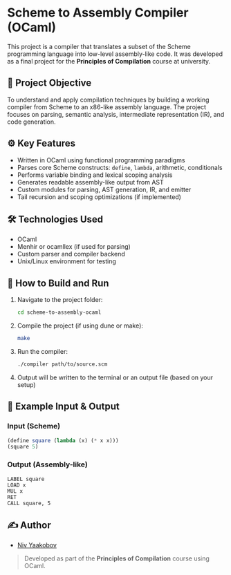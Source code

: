 # Scheme to Assembly Compiler (OCaml)

This project is a compiler that translates a subset of the Scheme programming language into low-level assembly-like code. It was developed as a final project for the **Principles of Compilation** course at university.

## 🎯 Project Objective

To understand and apply compilation techniques by building a working compiler from Scheme to an x86-like assembly language. The project focuses on parsing, semantic analysis, intermediate representation (IR), and code generation.

## ⚙️ Key Features

- Written in OCaml using functional programming paradigms
- Parses core Scheme constructs: `define`, `lambda`, arithmetic, conditionals
- Performs variable binding and lexical scoping analysis
- Generates readable assembly-like output from AST
- Custom modules for parsing, AST generation, IR, and emitter
- Tail recursion and scoping optimizations (if implemented)

## 🛠 Technologies Used

- OCaml
- Menhir or ocamllex (if used for parsing)
- Custom parser and compiler backend
- Unix/Linux environment for testing

## 🚀 How to Build and Run

1. Navigate to the project folder:
   ```bash
   cd scheme-to-assembly-ocaml
   ```

2. Compile the project (if using dune or make):
   ```bash
   make
   ```

3. Run the compiler:
   ```bash
   ./compiler path/to/source.scm
   ```

4. Output will be written to the terminal or an output file (based on your setup)

## 🧪 Example Input & Output

### Input (Scheme)
```scheme
(define square (lambda (x) (* x x)))
(square 5)
```

### Output (Assembly-like)
```
LABEL square
LOAD x
MUL x
RET
CALL square, 5
```

## ✍️ Author

- [Niv Yaakobov](https://github.com/Niv-Yaakobov)

> Developed as part of the **Principles of Compilation** course using OCaml.
